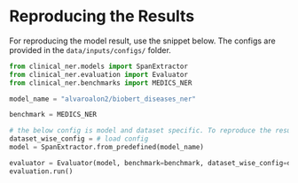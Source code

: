 # Reproducing the Results

For reproducing the model result, use the snippet below. The configs are provided in the `data/inputs/configs/` folder.


```python
from clinical_ner.models import SpanExtractor
from clinical_ner.evaluation import Evaluator
from clinical_ner.benchmarks import MEDICS_NER

model_name = "alvaroalon2/biobert_diseases_ner"

benchmark = MEDICS_NER 

# the below config is model and dataset specific. To reproduce the results, load the config from the config folder
dataset_wise_config = # load config
model = SpanExtractor.from_predefined(model_name)

evaluator = Evaluator(model, benchmark=benchmark, dataset_wise_config=dataset_wise_config)
evaluation.run()
```

